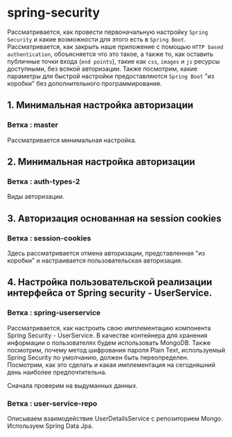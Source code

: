 # spring-security
 Рассматривается, как провести первоначальную настройку `Spring Security` и какие возможности для этого есть в `Spring Boot`.
Рассматривается, как закрыть наше приложение с помощью `HTTP based authentication`, 
обоъясняется что это такое, а также то, как оставить публичные точки входа (`end points`), 
такие как
`css`, `images` и `js` ресурсы доступными,
без всякой авторизации.
 Также посмотрим, какие параметры для быстрой настройки предоставляются `Spring Boot` "из коробки" 
 без дополнительного программирования.

## 1. Минимальная настройка авторизации

### Ветка : master

Рассматривается минимальная настройка.

## 2. Минимальная настройка авторизации

### Ветка : auth-types-2

 Виды авторизации.
 
## 3. Авторизация основанная на  session cookies

### Ветка : session-cookies

  Здесь рассматривается отмена авторизации, представленная "из коробки" и настраивается
  пользовательская авторизация.
  
 
## 4. Настройка пользовательской реализации интерфейса от Spring security - UserService.

### Ветка : spring-userservice

Рассматривается, как настроить свою имплементацию компонента Spring Security - UserService. 
  В качестве контейнера для хранения информации о пользователях будем использовать MongoDB. 
Также посмотрим, почему метод шифрования пароля Plain Text, 
используемый Spring Security по умолчанию, должен быть переопределен. 
 Посмотрим, как это сделать и какая имплементация на сегодняшний день наиболее предпочтительна.
 
  Сначала проверим на выдуманных данных.

### Ветка : user-service-repo

 Описываем взаимодействие UserDetailsService с репозиторием Mongo. Используем Spring Data Jpa.
